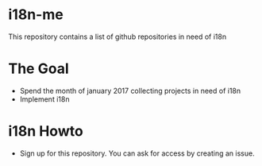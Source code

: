 # i18n-me
This repository contains a list of github repositories in need of i18n

# The Goal
 * Spend the month of january 2017 collecting projects in need of i18n
 * Implement i18n

# i18n Howto
* Sign up for this repository. You can ask for access by creating an issue.
